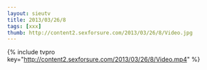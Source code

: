 ```yaml
--- 
layout: sieutv
title: 2013/03/26/8
tags: [xxx]
thumb: http://content2.sexforsure.com/2013/03/26/8/Video.jpg
---
```

{% include tvpro key="http://content2.sexforsure.com/2013/03/26/8/Video.mp4" %} 
